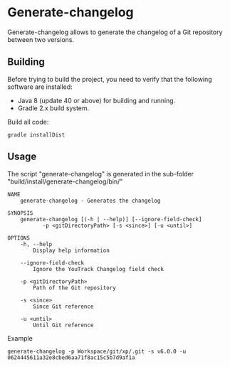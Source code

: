# Generate-changelog

Generate-changelog allows to generate the changelog of a Git repository between two versions.

## Building

Before trying to build the project, you need to verify that the following software are installed:

* Java 8 (update 40 or above) for building and running.
* Gradle 2.x build system.

Build all code:

    gradle installDist

## Usage

The script "generate-changelog" is generated in the sub-folder "build/install/generate-changelog/bin/"

    NAME
        generate-changelog - Generates the changelog

    SYNOPSIS
        generate-changelog [(-h | --help)] [--ignore-field-check]
               -p <gitDirectoryPath> [-s <since>] [-u <until>]

    OPTIONS
        -h, --help
            Display help information

        --ignore-field-check
            Ignore the YouTrack Changelog field check

        -p <gitDirectoryPath>
            Path of the Git repository

        -s <since>
            Since Git reference

        -u <until>
            Until Git reference

Example

    generate-changelog -p Workspace/git/xp/.git -s v6.0.0 -u 0624445611a32e8cbed6aa71f8ac15c5b7d9af1a
